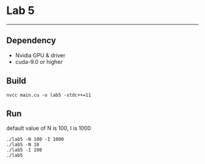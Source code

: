 # Lab 5
---
## Dependency

* Nvidia GPU & driver
* cuda-9.0 or higher


## Build
```
nvcc main.cu -o lab5 -stdc++=11
```

## Run
default value of N is 100, I is 1000
```
./lab5 -N 100 -I 1000
./lab5 -N 10
./lab5 -I 100
./lab5
```

